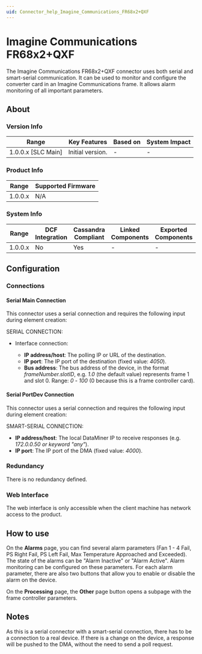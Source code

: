 ```yaml
---
uid: Connector_help_Imagine_Communications_FR68x2+QXF
---
```


# Imagine Communications FR68x2+QXF

The Imagine Communications FR68x2+QXF connector uses both serial and smart-serial communication. It can be used to monitor and configure the converter card in an Imagine Communications frame. It allows alarm monitoring of all important parameters.

## About

### Version Info

| Range                | Key Features     | Based on     | System Impact     |
|----------------------|------------------|--------------|-------------------|
| 1.0.0.x [SLC Main]   | Initial version. | -            | -                 |

### Product Info

| Range     | Supported Firmware     |
|-----------|------------------------|
| 1.0.0.x   | N/A                    |

### System Info

| Range     | DCF Integration     | Cassandra Compliant     | Linked Components     | Exported Components     |
|-----------|---------------------|-------------------------|-----------------------|-------------------------|
| 1.0.0.x   | No                  | Yes                     | -                     | -                       |

## Configuration

### Connections

#### Serial Main Connection

This connector uses a serial connection and requires the following input during element creation:

SERIAL CONNECTION:

- Interface connection:

  - **IP address/host**: The polling IP or URL of the destination.
  - **IP port**: The IP port of the destination (fixed value: *4050*).
  - **Bus address**: The bus address of the device, in the format *frameNumber.slotID*, e.g. *1.0* (the default value) represents frame 1 and slot 0. Range: *0* - *100* (0 because this is a frame controller card).

#### Serial PortDev Connection

This connector uses a serial connection and requires the following input during element creation:

SMART-SERIAL CONNECTION:

- **IP address/host**: The local DataMiner IP to receive responses (e.g. *172.0.0.50 or keyword "any"*).
- **IP port**: The IP port of the DMA (fixed value: *4000*).

### Redundancy

There is no redundancy defined.

### Web Interface

The web interface is only accessible when the client machine has network access to the product.

## How to use

On the **Alarms** page, you can find several alarm parameters (Fan 1 - 4 Fail, PS Right Fail, PS Left Fail, Max Temperature Approached and Exceeded). The state of the alarms can be "Alarm Inactive" or "Alarm Active". Alarm monitoring can be configured on these parameters. For each alarm parameter, there are also two buttons that allow you to enable or disable the alarm on the device.

On the **Processing** page, the **Other** page button opens a subpage with the frame controller parameters.

## Notes

As this is a serial connector with a smart-serial connection, there has to be a connection to a real device. If there is a change on the device, a response will be pushed to the DMA, without the need to send a poll request.
